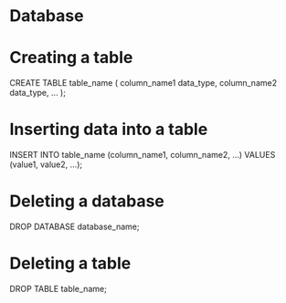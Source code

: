 # Database
# Creating a table

CREATE TABLE table_name (
  column_name1 data_type,
  column_name2 data_type,
  ...
);

# Inserting data into a table

INSERT INTO table_name (column_name1, column_name2, ...)
VALUES (value1, value2, ...);


# Deleting a database

DROP DATABASE database_name;


# Deleting a table

DROP TABLE table_name;

